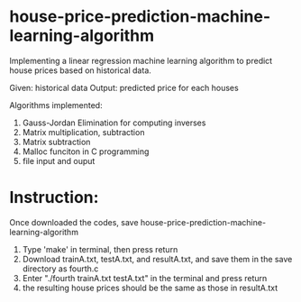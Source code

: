 # house-price-prediction-machine-learning-algorithm

Implementing a linear regression machine learning algorithm to predict
house prices based on historical data.

Given: historical data
Output: predicted price for each houses

Algorithms implemented:
1. Gauss-Jordan Elimination for computing inverses
2. Matrix multiplication, subtraction
3. Matrix subtraction
4. Malloc funciton in C programming
5. file input and ouput

# Instruction:
Once downloaded the codes, save house-price-prediction-machine-learning-algorithm
1. Type 'make' in terminal, then press return
2. Download trainA.txt, testA.txt, and resultA.txt, and save them in the save directory as fourth.c
3. Enter "./fourth trainA.txt testA.txt" in the terminal and press return
4. the resulting house prices should be the same as those in resultA.txt
